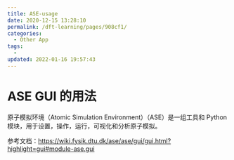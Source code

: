 ```yaml
---
title: ASE-usage
date: 2020-12-15 13:28:10
permalink: /dft-learning/pages/908cf1/
categories:
  - Other App
tags:
  -
updated: 2022-01-16 19:57:43
---
```


# ASE GUI 的用法

原子模拟环境（Atomic Simulation Environment）（ASE）是一组工具和 Python 模块，用于设置，操作，运行，可视化和分析原子模拟。

参考文档：<https://wiki.fysik.dtu.dk/ase/ase/gui/gui.html?highlight=gui#module-ase.gui>
